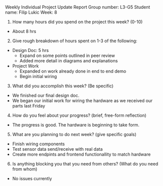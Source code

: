 Weekly Individual Project Update Report
Group number: L3-G5
Student name: Filip Lukic
Week: 8

1. How many hours did you spend on the project this week? (0-10)
* About 8 hrs

2. Give rough breakdown of hours spent on 1-3 of the following: 
* Design Doc: 5 hrs
	* Expand on some points outlined in peer review
	* Added more detail in diagrams and explanations
* Project Work
	* Expanded on work already done in end to end demo
	* Begin initial wiring

3. What did you accomplish this week? (Be specific)
* We finished our final design doc.
* We began our initial work for wiring the hardware as we received our parts last Friday

4. How do you feel about your progress? (brief, free-form reflection)
* The progress is good. The hardware is beginning to take form.

5. What are you planning to do next week? (give specific goals)
* Finish wiring components
* Test sensor data send/receive with real data
* Create more endpints and frontend functionallity to match hardware

6. Is anything blocking you that you need from others? (What do you need from whom)
* No issues currently

